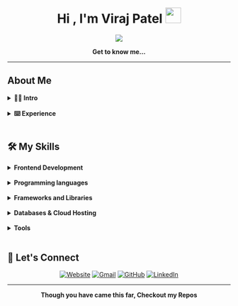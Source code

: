 <h1 align="center">Hi , I'm Viraj Patel <img src="https://media.giphy.com/media/hvRJCLFzcasrR4ia7z/giphy.gif" width="35"></h1>
<p align="center">
  <a href="https://github.com/DenverCoder1/readme-typing-svg"><img src="https://readme-typing-svg.herokuapp.com?font=Quando&color=5f1aa3&size=24&center=true&vCenter=true&lines=Mobile+Developer;Web+Developer;Mixed+Reality+Enthusiast"></a>
</p>

<p align="center"><b>Get to know me...</b></p>
<hr/>

## About Me

<details> 
  <summary><b>🙋‍♂️ Intro</b></summary>
  <br/>
  <p>
    <img align="right" src="programmer.svg" alt="programmer" width="25%">
    <p align="left">
        <p>🏫 &nbsp;Studying BS Information Science from The Ohio State University.</p>
        <p>🎮 &nbsp;Like to play video games especially those in simulation/rpg genre.</p>
        <p>✨ &nbsp;Creating/contributing to apps that help make a difference in making the world a better place.</p>
        <p>💻 &nbsp;Love to program apps and try different technologies.</p>
    </p>
  </p>
</details>
<br/>
<details> 
  <summary><b>⌨️ Experience</b></summary>
  <br/>
  <p>
    <p align="left">
        <p>Developer</p>
        <p>Beta</p>
        <p>Web</p>
        <p>Technical</p>
    </p>
  </p>
</details>
<br/>

## 🛠️ My Skills

<details> 
  <summary><b>Frontend Development</b></summary>
  <br/>
  <p align="left">
      <img alt="C" src="https://img.shields.io/badge/HTML5-E34F26?style=for-the-badge&logo=html5&logoColor=white">
      <img alt="C" src="https://img.shields.io/badge/CSS3-1572B6?style=for-the-badge&logo=css3&logoColor=white">
      <img alt="C" src="https://img.shields.io/badge/JavaScript-323330?style=for-the-badge&logo=javascript&logoColor=F7DF1E">
      <img alt="C" src="https://img.shields.io/badge/json-5E5C5C?style=for-the-badge&logo=json&logoColor=white">
      <img alt="C" src="https://img.shields.io/badge/TypeScript-007ACC?style=for-the-badge&logo=typescript&logoColor=white">
    
  </p>
</details>
<br/>
<details> 
  <summary><b>Programming languages</b></summary>
  <br/>
  <p align="left">
	  <img alt="C" src="https://img.shields.io/badge/Python-FFD43B?style=for-the-badge&logo=python&logoColor=darkgreen">
	  <img alt="C" src="https://img.shields.io/badge/swift-F54A2A?style=for-the-badge&logo=swift&logoColor=white">
	  <img alt="C" src="https://img.shields.io/badge/PHP-777BB4?style=for-the-badge&logo=php&logoColor=white">
	  <img alt="C" src="https://img.shields.io/badge/javascript-%23323330.svg?style=for-the-badge&logo=javascript&logoColor=%23F7DF1E">
	  <img alt="C" src="https://img.shields.io/badge/java-%23ED8B00.svg?style=for-the-badge&logo=java&logoColor=white">
	  <img alt="C" src="https://img.shields.io/badge/html5-%23E34F26.svg?style=for-the-badge&logo=html5&logoColor=white">
	  <img alt="C" src="https://img.shields.io/badge/kotlin-%230095D5.svg?style=for-the-badge&logo=kotlin&logoColor=white">
	  <img alt="C" src="https://img.shields.io/badge/dart-%230175C2.svg?style=for-the-badge&logo=dart&logoColor=white">
	  <img alt="C" src="https://img.shields.io/badge/c%23-%23239120.svg?style=for-the-badge&logo=c-sharp&logoColor=white">
	  <img alt="C" src="https://img.shields.io/badge/css3-%231572B6.svg?style=for-the-badge&logo=css3&logoColor=white">
  </p>
</details>
<br/>
<details> 
  <summary><b>Frameworks and Libraries</b></summary>
  <br/>
  <p align="left"> 
      <img alt="C" src="https://img.shields.io/badge/React-20232A?style=for-the-badge&logo=react&logoColor=61DAFB">
      <img alt="C" src="https://img.shields.io/badge/Markdown-000000?style=for-the-badge&logo=markdown&logoColor=white">
      <img alt="C" src="https://img.shields.io/badge/Material--UI-0081CB?style=for-the-badge&logo=material-ui&logoColor=white">
      <img alt="C" src="https://img.shields.io/badge/React_Router-CA4245?style=for-the-badge&logo=react-router&logoColor=white">
      <img alt="C" src="https://img.shields.io/badge/jQuery-0769AD?style=for-the-badge&logo=jquery&logoColor=white">
      <img alt="C" src="https://img.shields.io/badge/Node.js-339933?style=for-the-badge&logo=nodedotjs&logoColor=white">
      <img alt="C" src="https://img.shields.io/badge/Express.js-000000?style=for-the-badge&logo=express&logoColor=white">
	 <img src="https://user-images.githubusercontent.com/37918393/144725898-84f433d7-cd56-4565-9bd5-f77b24ffddf7.png" width="125" height="55">
	<img src="https://user-images.githubusercontent.com/37918393/144725660-7fd68103-577d-4e97-b4f0-56b9edf3606c.png" width="125" height="60">
  </p>
</details>
<br/>
<details> 
  <summary><b>Databases & Cloud Hosting</b></summary>
  <br/>
  <p align="left"> 
      <img alt="C" src="https://img.shields.io/badge/MySQL-FF5E11?style=for-the-badge&logo=mysql&logoColor=white">
      <img alt="C" src="https://img.shields.io/badge/microsoft%20azure-0089D6?style=for-the-badge&logo=microsoft-azure&logoColor=white">
      <img alt="C" src="https://img.shields.io/badge/GitHub-100000?style=for-the-badge&logo=github&logoColor=white">
      <img alt="C" src="https://img.shields.io/badge/MongoDB-4EA94B?style=for-the-badge&logo=mongodb&logoColor=white">
  </p>
</details>
<br/>
<details> 
  <summary><b>Tools</b></summary>
  <br/>
  <p align="left"> 
      <img alt="C" src="https://img.shields.io/badge/Visual_Studio_Code-0078D4?style=for-the-badge&logo=visual%20studio%20code&logoColor=white">
      <img alt="C" src="https://img.shields.io/badge/Git-F05032?style=for-the-badge&logo=git&logoColor=white">
      <img alt="C" src="https://img.shields.io/badge/Canva-%2300C4CC.svg?&style=for-the-badge&logo=Canva&logoColor=white">
      <img alt="C" src="https://img.shields.io/badge/Figma-F24E1E?style=for-the-badge&logo=figma&logoColor=white">
  </p>
</details>
<br/>

## 🔗 Let's Connect
<p align="center">
  <a href="https://cople.app/"><img src="https://img.icons8.com/bubbles/50/000000/web.png" alt="Website"/></a>
	<a href="mailto:virajpatel325@gmail.com"><img src="https://img.icons8.com/bubbles/50/000000/gmail.png" alt="Gmail"/></a>
	<a href="https://github.com/viraj325"><img src="https://img.icons8.com/bubbles/50/000000/github.png" alt="GitHub"/></a>
	<a href="https://www.linkedin.com/in/viraj-patel-b9baa3143/"><img src="https://img.icons8.com/bubbles/50/000000/linkedin.png" alt="LinkedIn"/></a>
</p>
<hr/>
<p align="center"><b>Though you have came this far, Checkout my Repos</b></p>
<br>
